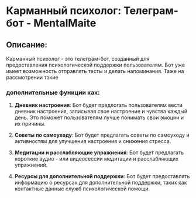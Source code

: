 
# Карманный психолог: Телеграм-бот - MentalMaite
 
## Описание:
Карманный психолог - это телеграм-бот, созданный для предоставления психологической поддержки пользователям. Бот уже имеет возможность отправлять тесты и делать напоминания. Таже на рассмотрении такие 
### дополнительные функции как:

1) **Дневник настроения**: Бот будет предлогать пользователям вести дневник настроения, 
записывая свое настроение и чувства каждый день. Это поможет пользователям лучше понимать свои эмоции и их причины.

2) **Советы по самоуходу**: Бот будет предлагать советы по самоуходу и активностям для улучшения настроения и снижения стресса.

3) **Медитации и расслабляющие упражнения**: Бот будет предлагать короткие аудио - или видеосессии медитации и расслабляющих упражнений.

4) **Ресурсы для дополнительной поддержки**: Бот будет предоставлять информацию о ресурсах для дополнительной поддержки,
   таких как контактные данные служб психологической помощи.
   
